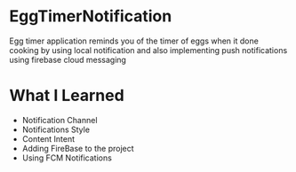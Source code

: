 # EggTimerNotification
 Egg timer application reminds you of the timer of eggs when it done cooking by using local notification and also implementing push notifications using firebase cloud messaging 

# What I Learned
* Notification Channel
* Notifications Style
* Content Intent
* Adding FireBase to the project
* Using FCM Notifications




